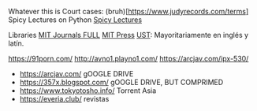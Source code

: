 Whatever this is
Court cases: (bruh)[https://www.judyrecords.com/terms]
Spicy Lectures on Python [Spicy Lectures](http://scipy-lectures.org/index.html)

Libraries
[MIT Journals FULL](https://www.mitpressjournals.org/action/showPublications)
[MIT Press](https://direct.mit.edu/books)
[UST](http://digitallibrary.ust.edu.ph/): Mayoritariamente en inglés y latín.


https://91porn.com/
http://avno1.playno1.com/
https://arcjav.com/ipx-530/

- https://arcjav.com/ gOOGLE DRIVE
- https://357x.blogspot.com/ gOOGLE DRIVE, BUT COMPRIMED
- https://www.tokyotosho.info/ Torrent Asia
- https://everia.club/ revistas
